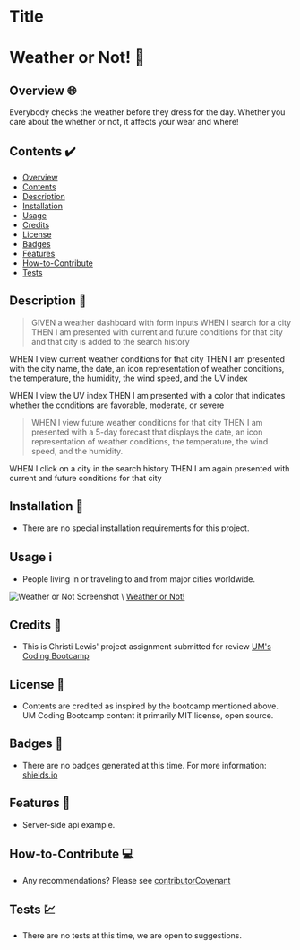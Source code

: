 # Title
# Weather or Not! 🌈

## Overview 🌐

Everybody checks the weather before they dress for the day.  Whether you care about the whether or not, it affects your wear and where!

## Contents ✔️
* [Overview](#overview)
* [Contents](#contents)
* [Description](#description)
* [Installation](#installation)
* [Usage](#usage)
* [Credits](#credits)
* [License](#license)
* [Badges](#badges)
* [Features](#features)
* [How-to-Contribute](#how-to-contribute)
* [Tests](#tests)

## Description 📝
> GIVEN a weather dashboard with form inputs
WHEN I search for a city
THEN I am presented with current and future conditions for that city and that city is added to the search history
>
WHEN I view current weather conditions for that city
THEN I am presented with the city name, the date, an icon representation of weather conditions, the temperature, the humidity, the wind speed, and the UV index
>
WHEN I view the UV index
THEN I am presented with a color that indicates whether the conditions are favorable, moderate, or severe
>
>WHEN I view future weather conditions for that city
THEN I am presented with a 5-day forecast that displays the date, an icon representation of weather conditions, the temperature, the wind speed, and the humidity.
>
WHEN I click on a city in the search history
THEN I am again presented with current and future conditions for that city
>

## Installation 🔧
* There are no special installation requirements for this project.

## Usage ℹ️
* People living in or traveling to and from major cities worldwide.

![Weather or Not Screenshot](assets/Images/weather-or-not.png)
\ [Weather or Not!](https://christilewis.github.io/weather-dashboard)


## Credits 🎺
* This is Christi Lewis' project assignment submitted for review [UM's Coding Bootcamp](https://bootcamp.miami.edu/coding/)


## License 👮
* Contents are credited as inspired by the bootcamp mentioned above. UM Coding Bootcamp content it primarily MIT license, open source.

## Badges 🥇
* There are no badges generated at this time. For more information: [shields.io](https://shields.io/)

## Features 🍒
* Server-side api example.

## How-to-Contribute 💻
* Any recommendations?  Please see [contributorCovenant](https://www.contributor-covenant.org)

## Tests 💹
* There are no tests at this time, we are open to suggestions.
